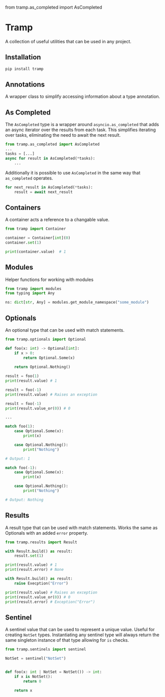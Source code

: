 from tramp.as_completed import AsCompleted

# Tramp

A collection of useful utilities that can be used in any project.

## Installation

```python
pip install tramp
```

## Annotations

A wrapper class to simplify accessing information about a type annotation.

## As Completed

The `AsCompleted` type is a wrapper around `asyncio.as_completed` that adds an async iterator over the results from each task. This simplifies iterating over tasks, eliminating the need to await the next result.

```py
from tramp.as_completed import AsCompleted
...
tasks = [...]
async for result in AsCompleted(*tasks):
    ...
```

Additionally it is possible to use `AsCompleted` in the same way that `as_completed` operates.

```py
for next_result in AsCompleted(*tasks):
    result = await next_result
```

## Containers

A container acts a reference to a changable value.

```python
from tramp import Container

container = Container[int](0)
container.set(1)

print(container.value)  # 1
```

## Modules

Helper functions for working with modules

```python
from tramp import modules
from typing import Any

ns: dict[str, Any] = modules.get_module_namespace("some_module")
```

## Optionals

An optional type that can be used with match statements.

```python
from tramp.optionals import Optional

def foo(x: int) -> Optional[int]:
    if x > 0:
        return Optional.Some(x)
        
    return Optional.Nothing()

result = foo(1)
print(result.value) # 1

result = foo(-1)
print(result.value) # Raises an exception

result = foo(-1)
print(result.value_or(0)) # 0

...

match foo(1):
    case Optional.Some(x):
        print(x)

    case Optional.Nothing():
        print("Nothing")

# Output: 1

match foo(-1):
    case Optional.Some(x):
        print(x)

    case Optional.Nothing():
        print("Nothing")

# Output: Nothing
```

## Results

A result type that can be used with match statements. Works the same as Optionals with an added `error` property.

```python
from tramp.results import Result

with Result.build() as result:
    result.set(1)

print(result.value) # 1
print(result.error) # None

with Result.build() as result:
    raise Execption("Error")

print(result.value) # Raises an exception
print(result.value_or(0)) # 0
print(result.error) # Exception("Error")
```

## Sentinel

A sentinel value that can be used to represent a unique value. Useful for creating `NotSet` types. Instantiating any
sentinel type will always return the same singleton instance of that type allowing for `is` checks.

```python
from tramp.sentinels import sentinel

NotSet = sentinel("NotSet")


def foo(x: int | NotSet = NotSet()) -> int:
    if x is NotSet():
        return 0

    return x
```
